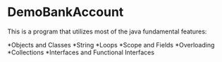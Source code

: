# DemoBankAccount

This is a program that utilizes most of the java fundamental features:

*Objects and Classes
*String
*Loops
*Scope and Fields
*Overloading
*Collections
*Interfaces and Functional Interfaces


